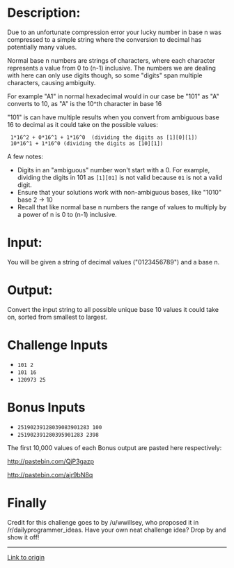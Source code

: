 # Description:

Due to an unfortunate compression error your lucky number in base n was compressed to a simple string where the conversion to decimal has potentially many values.

Normal base n numbers are strings of characters, where each character represents a value from 0 to (n-1) inclusive. The numbers we are dealing with here can only use digits though, so some "digits" span multiple characters, causing ambiguity.

For example "A1" in normal hexadecimal would in our case be "101" as "A" converts to 10, as "A" is the 10^th character in base 16 

"101" is can have multiple results when you convert from ambiguous base 16 to decimal as it could take on the possible values:

     1*16^2 + 0*16^1 + 1*16^0  (dividing the digits as [1][0][1])
     10*16^1 + 1*16^0 (dividing the digits as [10][1])

A few notes:

- Digits in an "ambiguous" number won't start with a 0. For example, dividing the digits in 101 as `[1][01]` is not valid because `01` is not a valid digit.
- Ensure that your solutions work with non-ambiguous bases, like "1010" base 2 -> 10
- Recall that like normal base n numbers the range of values to multiply by a power of n is 0 to (n-1) inclusive.

# Input:
You will be given a string of decimal values ("0123456789") and a base n.

# Output:
Convert the input string to all possible unique base 10 values it could take on, sorted from smallest to largest.


# Challenge Inputs

- `101 2`
- `101 16`
- `120973 25`

# Bonus Inputs

- `25190239128039083901283 100`
- `251902391280395901283 2398`

The first 10,000 values of each Bonus output are pasted here respectively:

http://pastebin.com/QjP3gazp

http://pastebin.com/ajr9bN8q


# Finally

Credit for this challenge goes to by /u/wwillsey, who proposed it in /r/dailyprogrammer_ideas. Have your own neat challenge idea? Drop by and show it off!

---

[Link to origin](https://www.reddit.com/r/dailyprogrammer/47docs)